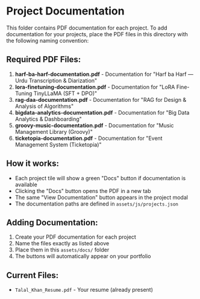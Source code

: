 # Project Documentation

This folder contains PDF documentation for each project. To add documentation for your projects, place the PDF files in this directory with the following naming convention:

## Required PDF Files:

1. **harf-ba-harf-documentation.pdf** - Documentation for "Harf ba Harf — Urdu Transcription & Diarization"
2. **lora-finetuning-documentation.pdf** - Documentation for "LoRA Fine-Tuning TinyLLaMA (SFT + DPO)"
3. **rag-daa-documentation.pdf** - Documentation for "RAG for Design & Analysis of Algorithms"
4. **bigdata-analytics-documentation.pdf** - Documentation for "Big Data Analytics & Dashboarding"
5. **groovy-music-documentation.pdf** - Documentation for "Music Management Library (Groovy)"
6. **ticketopia-documentation.pdf** - Documentation for "Event Management System (Ticketopia)"

## How it works:

- Each project tile will show a green "Docs" button if documentation is available
- Clicking the "Docs" button opens the PDF in a new tab
- The same "View Documentation" button appears in the project modal
- The documentation paths are defined in `assets/js/projects.json`

## Adding Documentation:

1. Create your PDF documentation for each project
2. Name the files exactly as listed above
3. Place them in this `assets/docs/` folder
4. The buttons will automatically appear on your portfolio

## Current Files:

- `Talal_Khan_Resume.pdf` - Your resume (already present)
